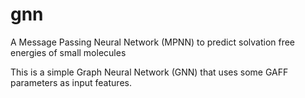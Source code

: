 # gnn
A Message Passing Neural Network (MPNN) to predict solvation free energies of small molecules

This is a simple Graph Neural Network (GNN) that uses some GAFF parameters as input features.
